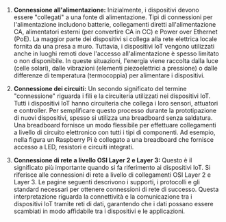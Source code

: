 1. **Connessione all'alimentazione:** Inizialmente, i dispositivi devono essere "collegati" a una fonte di alimentazione. Tipi di connessioni per l'alimentazione includono batterie, collegamenti diretti all'alimentazione CA, alimentatori esterni (per convertire CA in CC) e Power over Ethernet (PoE). La maggior parte dei dispositivi si collega alla rete elettrica locale fornita da una presa a muro. Tuttavia, i dispositivi IoT vengono utilizzati anche in luoghi remoti dove l'accesso all'alimentazione è spesso limitato o non disponibile. In queste situazioni, l'energia viene raccolta dalla luce (celle solari), dalle vibrazioni (elementi piezoelettrici a pressione) o dalle differenze di temperatura (termocoppia) per alimentare i dispositivi.
    
2. **Connessione dei circuiti:** Un secondo significato del termine "connessione" riguarda i fili e la circuiteria utilizzati nei dispositivi IoT. Tutti i dispositivi IoT hanno circuiteria che collega i loro sensori, attuatori e controller. Per semplificare questo processo durante la prototipazione di nuovi dispositivi, spesso si utilizza una breadboard senza saldatura. Una breadboard fornisce un modo flessibile per effettuare collegamenti a livello di circuito elettronico con tutti i tipi di componenti. Ad esempio, nella figura un Raspberry Pi è collegato a una breadboard che fornisce accesso a LED, resistori e circuiti integrati.
    
3. **Connessione di rete a livello OSI Layer 2 e Layer 3:** Questo è il significato più importante quando si fa riferimento ai dispositivi IoT. Si riferisce alle connessioni di rete a livello di collegamenti OSI Layer 2 e Layer 3. Le pagine seguenti descrivono i supporti, i protocolli e gli standard necessari per ottenere connessioni di rete di successo. Questa interpretazione riguarda la connettività e la comunicazione tra i dispositivi IoT tramite reti di dati, garantendo che i dati possano essere scambiati in modo affidabile tra i dispositivi e le applicazioni.